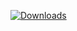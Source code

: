 [![Downloads][downloads-shield]][downloads-url]

[downloads-shield]: https://img.shields.io/github/downloads/gezelio/ytcr/latest/total.svg?style=for-the-badge
[downloads-url]: https://github.com/gezelio/ytcr/releases